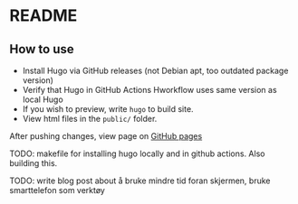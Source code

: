 # README

## How to use

- Install Hugo via GitHub releases (not Debian apt, too outdated package version)
- Verify that Hugo in GitHub Actions Hworkflow uses same version as local Hugo
- If you wish to preview, write `hugo` to build site.
- View html files in the `public/` folder.

After pushing changes, view page on [GitHub pages](https://espenol.github.io/espenblogg)

TODO: makefile for installing hugo locally and in github actions. Also building
this.

TODO: write blog post about å bruke mindre tid foran skjermen, bruke
smarttelefon som verktøy
